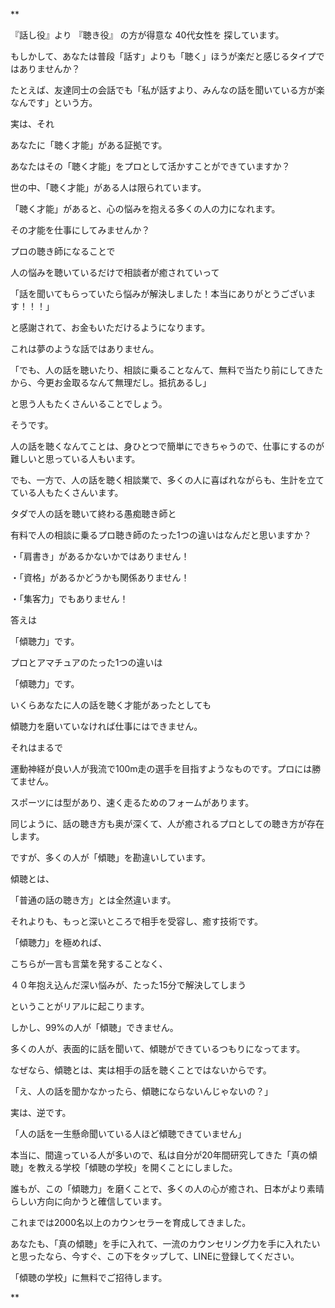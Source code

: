 **

『話し役』より 『聴き役』 の方が得意な 40代女性を 探しています。

もしかして、あなたは普段「話す」よりも「聴く」ほうが楽だと感じるタイプではありませんか？

たとえば、友達同士の会話でも「私が話すより、みんなの話を聞いている方が楽なんです」という方。  
  

実は、それ

あなたに「聴く才能」がある証拠です。

  

あなたはその「聴く才能」をプロとして活かすことができていますか？

  

世の中、「聴く才能」がある人は限られています。

「聴く才能」があると、心の悩みを抱える多くの人の力になれます。  
  

その才能を仕事にしてみませんか？

  

プロの聴き師になることで

人の悩みを聴いているだけで相談者が癒されていって

  

「話を聞いてもらっていたら悩みが解決しました！本当にありがとうございます！！！」

  

と感謝されて、お金もいただけるようになります。

  

これは夢のような話ではありません。

  

「でも、人の話を聴いたり、相談に乗ることなんて、無料で当たり前にしてきたから、今更お金取るなんて無理だし。抵抗あるし」

  

と思う人もたくさんいることでしょう。

  

そうです。

  

人の話を聴くなんてことは、身ひとつで簡単にできちゃうので、仕事にするのが難しいと思っている人もいます。

  

でも、一方で、人の話を聴く相談業で、多くの人に喜ばれながらも、生計を立てている人もたくさんいます。

  

タダで人の話を聴いて終わる愚痴聴き師と

  

有料で人の相談に乗るプロ聴き師のたった1つの違いはなんだと思いますか？

  
  

・「肩書き」があるかないかではありません！

  

・「資格」があるかどうかも関係ありません！  
  

・「集客力」でもありません！

  
  

答えは

  

「傾聴力」です。

  

プロとアマチュアのたった1つの違いは

「傾聴力」です。

  

いくらあなたに人の話を聴く才能があったとしても

傾聴力を磨いていなければ仕事にはできません。

  

それはまるで

運動神経が良い人が我流で100m走の選手を目指すようなものです。プロには勝てません。

  

スポーツには型があり、速く走るためのフォームがあります。

  

同じように、話の聴き方も奥が深くて、人が癒されるプロとしての聴き方が存在します。

  

ですが、多くの人が「傾聴」を勘違いしています。

  

傾聴とは、

  

「普通の話の聴き方」とは全然違います。

  

それよりも、もっと深いところで相手を受容し、癒す技術です。

  

「傾聴力」を極めれば、

  

こちらが一言も言葉を発することなく、

  

４０年抱え込んだ深い悩みが、たった15分で解決してしまう

  

ということがリアルに起こります。

  

しかし、99%の人が「傾聴」できません。

  

多くの人が、表面的に話を聞いて、傾聴ができているつもりになってます。

  

なぜなら、傾聴とは、実は相手の話を聴くことではないからです。

  

「え、人の話を聞かなかったら、傾聴にならないんじゃないの？」

  

実は、逆です。

  

「人の話を一生懸命聞いている人ほど傾聴できていません」

  

本当に、間違っている人が多いので、私は自分が20年間研究してきた「真の傾聴」を教える学校「傾聴の学校」を開くことにしました。

  

誰もが、この「傾聴力」を磨くことで、多くの人の心が癒され、日本がより素晴らしい方向に向かうと確信しています。

  

これまでは2000名以上のカウンセラーを育成してきました。

  

あなたも、「真の傾聴」を手に入れて、一流のカウンセリング力を手に入れたいと思ったなら、今すぐ、この下をタップして、LINEに登録してください。

  

「傾聴の学校」に無料でご招待します。

  
**